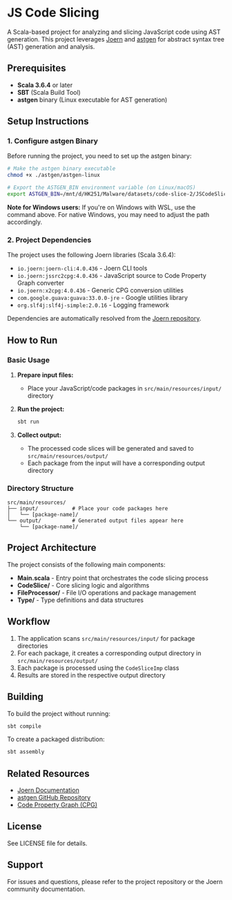 # JS Code Slicing

A Scala-based project for analyzing and slicing JavaScript code using AST generation. This project leverages [Joern](https://joern.io/) and [astgen](https://github.com/joernio/astgen) for abstract syntax tree (AST) generation and analysis.

## Prerequisites

- **Scala 3.6.4** or later
- **SBT** (Scala Build Tool)
- **astgen** binary (Linux executable for AST generation)

## Setup Instructions

### 1. Configure astgen Binary

Before running the project, you need to set up the astgen binary:

```bash
# Make the astgen binary executable
chmod +x ./astgen/astgen-linux

# Export the ASTGEN_BIN environment variable (on Linux/macOS)
export ASTGEN_BIN=/mnt/d/HK251/Malware/datasets/code-slice-2/JSCodeSlicing/astgen/astgen-linux
```

**Note for Windows users:** If you're on Windows with WSL, use the command above. For native Windows, you may need to adjust the path accordingly.

### 2. Project Dependencies

The project uses the following Joern libraries (Scala 3.6.4):

- `io.joern:joern-cli:4.0.436` - Joern CLI tools
- `io.joern:jssrc2cpg:4.0.436` - JavaScript source to Code Property Graph converter
- `io.joern:x2cpg:4.0.436` - Generic CPG conversion utilities
- `com.google.guava:guava:33.0.0-jre` - Google utilities library
- `org.slf4j:slf4j-simple:2.0.16` - Logging framework

Dependencies are automatically resolved from the [Joern repository](https://repo.joern.io).

## How to Run

### Basic Usage

1. **Prepare input files:**

   - Place your JavaScript/code packages in `src/main/resources/input/` directory

2. **Run the project:**

   ```bash
   sbt run
   ```

3. **Collect output:**
   - The processed code slices will be generated and saved to `src/main/resources/output/`
   - Each package from the input will have a corresponding output directory

### Directory Structure

```
src/main/resources/
├── input/           # Place your code packages here
│   └── [package-name]/
└── output/          # Generated output files appear here
    └── [package-name]/
```

## Project Architecture

The project consists of the following main components:

- **Main.scala** - Entry point that orchestrates the code slicing process
- **CodeSlice/** - Core slicing logic and algorithms
- **FileProcessor/** - File I/O operations and package management
- **Type/** - Type definitions and data structures

## Workflow

1. The application scans `src/main/resources/input/` for package directories
2. For each package, it creates a corresponding output directory in `src/main/resources/output/`
3. Each package is processed using the `CodeSliceImp` class
4. Results are stored in the respective output directory

## Building

To build the project without running:

```bash
sbt compile
```

To create a packaged distribution:

```bash
sbt assembly
```

## Related Resources

- [Joern Documentation](https://docs.joern.io/)
- [astgen GitHub Repository](https://github.com/joernio/astgen)
- [Code Property Graph (CPG)](https://cpg.joern.io/)

## License

See LICENSE file for details.

## Support

For issues and questions, please refer to the project repository or the Joern community documentation.
